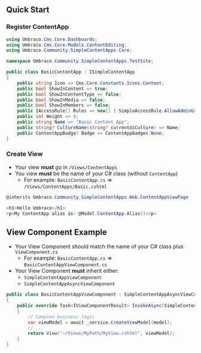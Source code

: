 ## Quick Start

### Register ContentApp

```csharp
using Umbraco.Cms.Core.Dashboards;
using Umbraco.Cms.Core.Models.ContentEditing;
using Umbraco.Community.SimpleContentApps.Core;

namespace Umbraco.Community.SimpleContentApps.TestSite;

public class BasicContentApp : ISimpleContentApp
{
    public string Icon => Cms.Core.Constants.Icons.Content;
    public bool ShowInContent => true;
    public bool ShowInContentType => false;
    public bool ShowInMedia => false;
    public bool ShowInMembers => false;
    public IAccessRule[] Rules => new[] { SimpleAccessRule.AllowAdminGroup };
    public int Weight => 0;
    public string Name => "Basic Content App";
    public string? CultureName(string? currentUiCulture) => Name;
    public ContentAppBadge? Badge => ContentAppBadges.None;
}
```

### Create View

- Your view **must** go in `/Views/ContentApps`
- You view **must** be the name of your C# class (without `ContentApp`)
  - For example: `BasicContentApp.cs` => `/Views/ContentApps/Basic.cshtml`

```csharp
@inherits Umbraco.Community.SimpleContentApps.Web.ContentAppViewPage

<h1>Hello Umbraco</h1>
<p>My ContentApp alias is: @Model.ContentApp.Alias()</p>
```

## View Component Example

- Your View Component should match the name of your C# class plus `ViewComponent.cs`
  - For example: `BasicContentApp.cs` => `BasicContentAppViewComponent.cs`
- Your View Component **must** inherit either:
  - `SimpleContentAppViewComponent`
  - `SimpleContentAppAsyncViewComponent`

```csharp
public class BasicContentAppViewComponent : SimpleContentAppAsyncViewComponent
{
    public override Task<IViewComponentResult> InvokeAsync(SimpleContentAppModel model)
    {
        // Complex business logic
        var viewModel = await _service.CreateViewModel(model);
        // ...
        return View("~/Views/MyPath/MyView.cshtml", viewModel);
    }
}
```